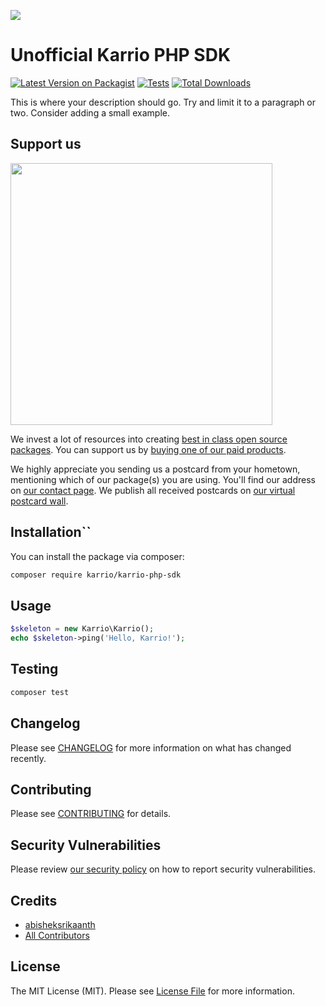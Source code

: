 

[<img src="https://github-ads.s3.eu-central-1.amazonaws.com/support-ukraine.svg?t=1" />](https://supportukrainenow.org)

# Unofficial Karrio PHP SDK

[![Latest Version on Packagist](https://img.shields.io/packagist/v/karrio/karrio-php.svg?style=flat-square)](https://packagist.org/packages/karrio/karrio-php)
[![Tests](https://github.com/karrio/karrio-php/actions/workflows/run-tests.yml/badge.svg?branch=main)](https://github.com/karrio/karrio-php/actions/workflows/run-tests.yml)
[![Total Downloads](https://img.shields.io/packagist/dt/karrio/karrio-php.svg?style=flat-square)](https://packagist.org/packages/karrio/karrio-php)

This is where your description should go. Try and limit it to a paragraph or two. Consider adding a small example.

## Support us

[<img src="https://github-ads.s3.eu-central-1.amazonaws.com/karrio-php.jpg?t=1" width="419px" />](https://spatie.be/github-ad-click/karrio-php)

We invest a lot of resources into creating [best in class open source packages](https://spatie.be/open-source). You can support us by [buying one of our paid products](https://spatie.be/open-source/support-us).

We highly appreciate you sending us a postcard from your hometown, mentioning which of our package(s) you are using. You'll find our address on [our contact page](https://spatie.be/about-us). We publish all received postcards on [our virtual postcard wall](https://spatie.be/open-source/postcards).

## Installation``

You can install the package via composer:

```bash
composer require karrio/karrio-php-sdk
```

## Usage

```php
$skeleton = new Karrio\Karrio();
echo $skeleton->ping('Hello, Karrio!');
```

## Testing

```bash
composer test
```

## Changelog

Please see [CHANGELOG](CHANGELOG.md) for more information on what has changed recently.

## Contributing

Please see [CONTRIBUTING](https://github.com/spatie/.github/blob/main/CONTRIBUTING.md) for details.

## Security Vulnerabilities

Please review [our security policy](../../security/policy) on how to report security vulnerabilities.

## Credits

- [abisheksrikaanth](https://github.com/abishekrsrikaanth)
- [All Contributors](../../contributors)

## License

The MIT License (MIT). Please see [License File](LICENSE.md) for more information.
